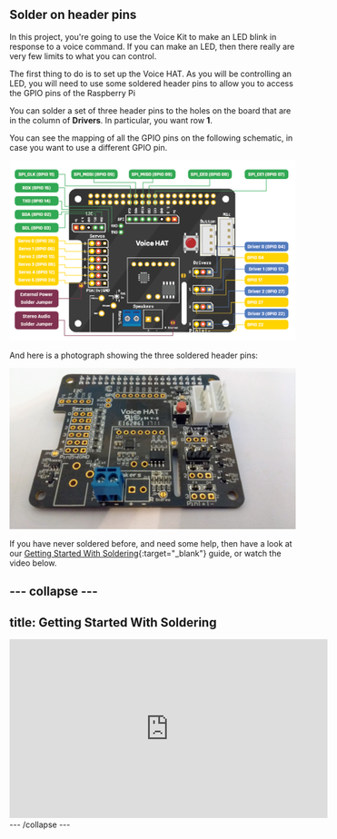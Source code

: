 ## Solder on header pins

In this project, you're going to use the Voice Kit to make an LED blink in response to a voice command. If you can make an LED, then there really are very few limits to what you can control.

The first thing to do is to set up the Voice HAT. As you will be controlling an LED, you will need to use some soldered header pins to allow you to access the GPIO pins of the Raspberry Pi

You can solder a set of three header pins to the holes on the board that are in the column of **Drivers**. In particular, you want row **1**.

You can see the mapping of all the GPIO pins on the following schematic, in case you want to use a different GPIO pin.

![voice hat schematic](images/aiy_projects_voice_hat_pinout.png)

And here is a photograph showing the three soldered header pins:

![voice hat pins](images/soldered-header.jpg)

If you have never soldered before, and need some help, then have a look at our [Getting Started With Soldering](https://www.raspberrypi.org/learning/getting-started-with-soldering/){:target="_blank"} guide, or watch the video below.

--- collapse ---
---
title: Getting Started With Soldering
---
<iframe width="560" height="315" src="https://www.youtube.com/embed/8Z-2wPWGnqE" frameborder="0" allowfullscreen></iframe>
--- /collapse ---

